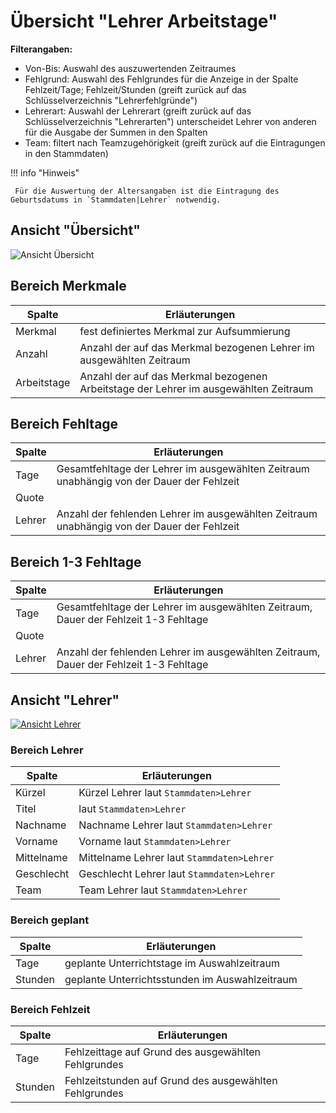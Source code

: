# Übersicht "Lehrer Arbeitstage"

**Filterangaben:**

* Von-Bis: Auswahl des auszuwertenden Zeitraumes
* Fehlgrund: Auswahl des Fehlgrundes für die Anzeige in der Spalte Fehlzeit/Tage; Fehlzeit/Stunden (greift zurück auf das Schlüsselverzeichnis "Lehrerfehlgründe")
* Lehrerart: Auswahl der Lehrerart (greift zurück auf das Schlüsselverzeichnis "Lehrerarten") unterscheidet Lehrer von anderen für die Ausgabe der Summen in den Spalten
* Team: filtert nach Teamzugehörigkeit (greift zurück auf die Eintragungen in den Stammdaten)

!!! info "Hinweis"

     Für die Auswertung der Altersangaben ist die Eintragung des Geburtsdatums in `Stammdaten|Lehrer` notwendig.

## Ansicht "Übersicht"

![Ansicht Übersicht](/assets/images/LehrerArbeitstage1.png)

## Bereich Merkmale

Spalte | Erläuterungen
--------|-------------------------------------------
Merkmal| fest definiertes Merkmal zur Aufsummierung 
Anzahl|Anzahl der auf das Merkmal bezogenen Lehrer im ausgewählten Zeitraum
Arbeitstage|Anzahl der auf das Merkmal bezogenen Arbeitstage der Lehrer im ausgewählten Zeitraum

## Bereich Fehltage

Spalte | Erläuterungen
--------|-------------------------------------------
Tage |Gesamtfehltage der Lehrer im ausgewählten Zeitraum unabhängig von der Dauer der Fehlzeit
Quote|
Lehrer|Anzahl der fehlenden Lehrer im ausgewählten Zeitraum unabhängig von der Dauer der Fehlzeit

## Bereich 1-3 Fehltage

Spalte | Erläuterungen
--------|-------------------------------------------
Tage |Gesamtfehltage der Lehrer im ausgewählten Zeitraum, Dauer der Fehlzeit 1-3 Fehltage
Quote|
Lehrer|Anzahl der fehlenden Lehrer im ausgewählten Zeitraum, Dauer der Fehlzeit 1-3 Fehltage

## Ansicht "Lehrer"

[![Ansicht Lehrer][1]][1] 

### Bereich Lehrer

Spalte | Erläuterungen
--------|-------------------------------------------
Kürzel | Kürzel Lehrer laut `Stammdaten>Lehrer`
Titel |laut `Stammdaten>Lehrer`
Nachname|Nachname Lehrer laut `Stammdaten>Lehrer`
Vorname|Vorname laut `Stammdaten>Lehrer`
Mittelname|Mittelname Lehrer laut `Stammdaten>Lehrer`
Geschlecht|Geschlecht Lehrer laut `Stammdaten>Lehrer`
Team|Team Lehrer laut `Stammdaten>Lehrer`

### Bereich geplant

Spalte | Erläuterungen
--------|-------------------------------------------
Tage|geplante Unterrichtstage im Auswahlzeitraum
Stunden |geplante Unterrichtsstunden im Auswahlzeitraum

### Bereich Fehlzeit

Spalte | Erläuterungen
--------|-------------------------------------------
Tage| Fehlzeittage auf Grund des ausgewählten Fehlgrundes
Stunden |Fehlzeitstunden auf Grund des ausgewählten Fehlgrundes

[1]:/assets/images/analytics/Lehrerarbeitstage.png